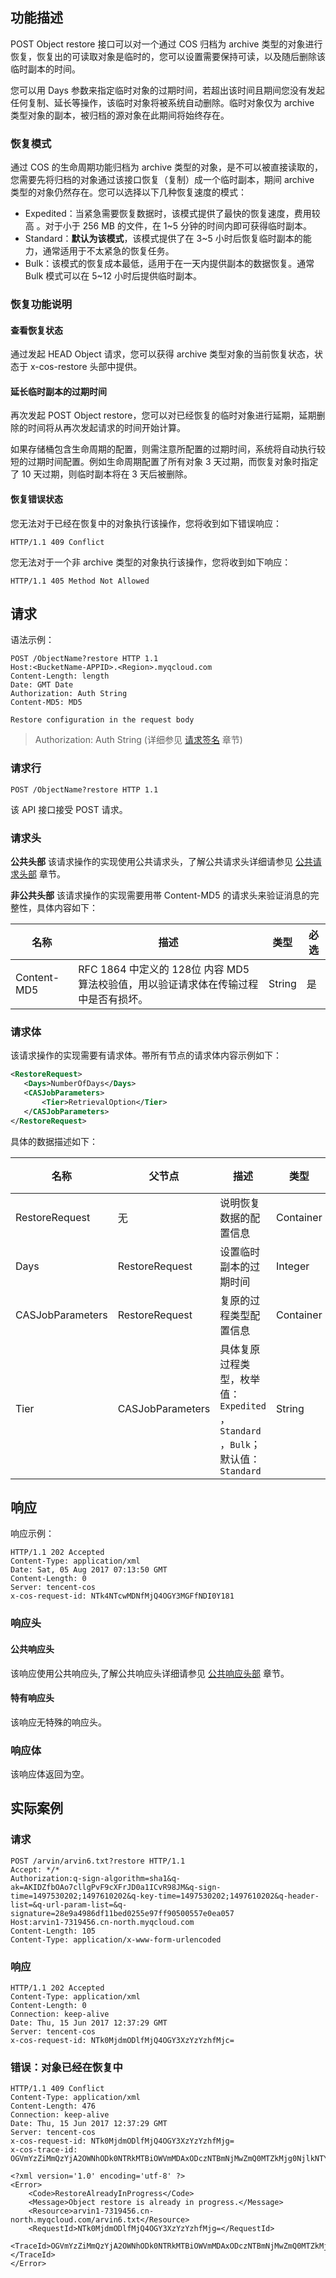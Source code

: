 ## 功能描述

POST Object restore 接口可以对一个通过 COS 归档为 archive 类型的对象进行恢复，恢复出的可读取对象是临时的，您可以设置需要保持可读，以及随后删除该临时副本的时间。

您可以用 Days 参数来指定临时对象的过期时间，若超出该时间且期间您没有发起任何复制、延长等操作，该临时对象将被系统自动删除。临时对象仅为 archive 类型对象的副本，被归档的源对象在此期间将始终存在。

### 恢复模式

通过 COS 的生命周期功能归档为 archive 类型的对象，是不可以被直接读取的，您需要先将归档的对象通过该接口恢复（复制）成一个临时副本，期间 archive 类型的对象仍然存在。您可以选择以下几种恢复速度的模式：

- Expedited：当紧急需要恢复数据时，该模式提供了最快的恢复速度，费用较高 。对于小于  256 MB 的文件，在 1~5 分钟的时间内即可获得临时副本。
- Standard：**默认为该模式**，该模式提供了在 3~5 小时后恢复临时副本的能力，通常适用于不太紧急的恢复任务。
- Bulk：该模式的恢复成本最低，适用于在一天内提供副本的数据恢复。通常 Bulk 模式可以在 5~12 小时后提供临时副本。

### 恢复功能说明

#### 查看恢复状态

通过发起 HEAD Object 请求，您可以获得 archive 类型对象的当前恢复状态，状态于 x-cos-restore 头部中提供。

#### 延长临时副本的过期时间

再次发起 POST Object restore，您可以对已经恢复的临时对象进行延期，延期删除的时间将从再次发起请求的时间开始计算。

如果存储桶包含生命周期的配置，则需注意所配置的过期时间，系统将自动执行较短的过期时间配置。例如生命周期配置了所有对象 3 天过期，而恢复对象时指定了 10 天过期，则临时副本将在 3 天后被删除。

#### 恢复错误状态

您无法对于已经在恢复中的对象执行该操作，您将收到如下错误响应：

```http
HTTP/1.1 409 Conflict
```

您无法对于一个非 archive 类型的对象执行该操作，您将收到如下响应：

```http
HTTP/1.1 405 Method Not Allowed
```

## 请求

语法示例：

```http
POST /ObjectName?restore HTTP 1.1
Host:<BucketName-APPID>.<Region>.myqcloud.com
Content-Length: length
Date: GMT Date
Authorization: Auth String 
Content-MD5: MD5

Restore configuration in the request body
```

> Authorization: Auth String (详细参见 [请求签名](http://tcecqpoc.fsphere.cn/document/product/436/7778) 章节)

### 请求行

```http
POST /ObjectName?restore HTTP 1.1
```

该 API 接口接受 POST 请求。

### 请求头

**公共头部**
该请求操作的实现使用公共请求头，了解公共请求头详细请参见 [公共请求头部](http://tcecqpoc.fsphere.cn/document/product/436/7728) 章节。

**非公共头部**
该请求操作的实现需要用帯 Content-MD5 的请求头来验证消息的完整性，具体内容如下：

| 名称          | 描述                                       | 类型     | 必选   |
| ----------- | ---------------------------------------- | ------ | ---- |
| Content-MD5 | RFC 1864 中定义的 128位 内容 MD5 算法校验值，用以验证请求体在传输过程中是否有损坏。 | String | 是    |

### 请求体

该请求操作的实现需要有请求体。帯所有节点的请求体内容示例如下：

```xml
<RestoreRequest>
   <Days>NumberOfDays</Days>
   <CASJobParameters>
       <Tier>RetrievalOption</Tier>
   </CASJobParameters>
</RestoreRequest> 
```

具体的数据描述如下：

| 名称               | 父节点              | 描述                                       | 类型        | 必选   |
| ---------------- | ---------------- | ---------------------------------------- | --------- | ---- |
| RestoreRequest   | 无                | 说明恢复数据的配置信息                              | Container | 是    |
| Days             | RestoreRequest   | 设置临时副本的过期时间                              | Integer   | 是    |
| CASJobParameters | RestoreRequest   | 复原的过程类型配置信息                              | Container | 否    |
| Tier             | CASJobParameters | 具体复原过程类型，枚举值： `Expedited` ，`Standard` ，`Bulk`；默认值：`Standard` | String    | 否    |

## 响应

响应示例：

```http
HTTP/1.1 202 Accepted
Content-Type: application/xml
Date: Sat, 05 Aug 2017 07:13:50 GMT
Content-Length: 0
Server: tencent-cos
x-cos-request-id: NTk4NTcwMDNfMjQ4OGY3MGFfNDI0Y181
```

### 响应头

#### 公共响应头

该响应使用公共响应头,了解公共响应头详细请参见 [公共响应头部](http://tcecqpoc.fsphere.cn/document/product/436/7729) 章节。

#### 特有响应头

该响应无特殊的响应头。

### 响应体

该响应体返回为空。

## 实际案例

### 请求

```http
POST /arvin/arvin6.txt?restore HTTP/1.1
Accept: */*
Authorization:q-sign-algorithm=sha1&q-ak=AKIDZfbOAo7cllgPvF9cXFrJD0a1ICvR98JM&q-sign-time=1497530202;1497610202&q-key-time=1497530202;1497610202&q-header-list=&q-url-param-list=&q-signature=28e9a4986df11bed0255e97ff90500557e0ea057
Host:arvin1-7319456.cn-north.myqcloud.com
Content-Length: 105
Content-Type: application/x-www-form-urlencoded
```

### 响应

```http
HTTP/1.1 202 Accepted
Content-Type: application/xml
Content-Length: 0
Connection: keep-alive
Date: Thu, 15 Jun 2017 12:37:29 GMT
Server: tencent-cos
x-cos-request-id: NTk0MjdmODlfMjQ4OGY3XzYzYzhfMjc=
```

### 错误：对象已经在恢复中

```http
HTTP/1.1 409 Conflict
Content-Type: application/xml
Content-Length: 476
Connection: keep-alive
Date: Thu, 15 Jun 2017 12:37:29 GMT
Server: tencent-cos
x-cos-request-id: NTk0MjdmODlfMjQ4OGY3XzYzYzhfMjg=
x-cos-trace-id: OGVmYzZiMmQzYjA2OWNhODk0NTRkMTBiOWVmMDAxODczNTBmNjMwZmQ0MTZkMjg0NjlkNTYyNmY4ZTRkZTk0NzNiZDc3OTU1NzQ4ZmVhODc3MzdkMzBlNGEzMmQ2ZDEyMjgyNWIxZDljY2VmMzAwYTQyMjI4ZjU2NmFhMjJkYzg=

<?xml version='1.0' encoding='utf-8' ?>
<Error>
	<Code>RestoreAlreadyInProgress</Code>
	<Message>Object restore is already in progress.</Message>
	<Resource>arvin1-7319456.cn-north.myqcloud.com/arvin6.txt</Resource>
	<RequestId>NTk0MjdmODlfMjQ4OGY3XzYzYzhfMjg=</RequestId>
	<TraceId>OGVmYzZiMmQzYjA2OWNhODk0NTRkMTBiOWVmMDAxODczNTBmNjMwZmQ0MTZkMjg0NjlkNTYyNmY4ZTRkZTk0NzNiZDc3OTU1NzQ4ZmVhODc3MzdkMzBlNGEzMmQ2ZDEyMjgyNWIxZDljY2VmMzAwYTQyMjI4ZjU2NmFhMjJkYzg=</TraceId>
</Error>
```


